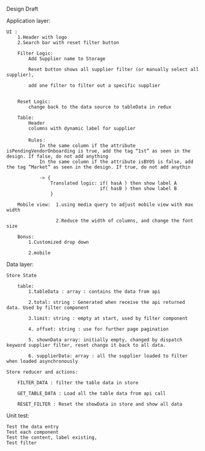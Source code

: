 Design Draft

                                
Application layer:

    UI :
        1.Header with logo
        2.Search bar with reset filter button
        
        Filter Logic:
            Add Supplier name to Storage

            Reset button shows all supplier filter (or manually select all supplier),

            add one filter to filter out a specific supplier 

        
        Reset Logic:
            change back to the data source to tableData in redux

        Table:
            Header 
            columns with dynamic label for supplier
            
            Rules：
                In the same column if the attribute isPendingVendorOnboarding is true, add the tag “1st” as seen in the design. If false, do not add anything 
                In the same column if the attribute isBYOS is false, add the tag “Market” as seen in the design. If true, do not add anythin 

                -> {
                    Translated logic: if( hasA ) then show label A
                                      if( hasB ) then show label B
                    }

        Mobile view:  1.using media query to adjust mobile view with max width

                      2.Reduce the width of columns, and change the font size

        Bonus: 
            1.Customized drop down

            2.mobile



Data layer:

	Store State
    
        table:
            1.tableData : array : contains the data from api

            2.total: string : Generated when receive the api returned data. Used by filter component
        
            3.limit: string : empty at start, used by filter component

            4. offset: string : use for further page pagination

            5. shownData array: initially empty, changed by dispatch keyword supplier filter, reset change it back to all data.

            6. supplierData: array : all the supplier loaded to filter when loaded asynchronously

	Store reducer and actions:

        FILTER_DATA : filter the table data in store 

        GET_TABLE_DATA : Load all the table data from api call

        RESET_FILTER : Reset the showData in store and show all data


Unit test:

	Test the data entry
	Test each component
	Test the content, label existing,
	Test filter

	
